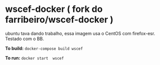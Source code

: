# wscef-docker ( fork do farribeiro/wscef-docker )

ubuntu tava dando trabalho, essa imagem usa o CentOS com firefox-esr.
Testado com o BB.

**To build:** `docker-compose build wscef`

**To run:** `docker start  wscef`

